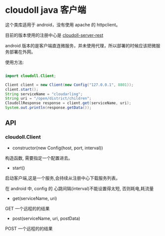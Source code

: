 # cloudoll java 客户端

这个类库适用于 android，没有使用 apache 的 httpclient。

目前的版本使用的注册中心是 [cloudoll-server-rest](https://github.com/cloudoll/cloudoll-server-rest)

android 版本的是客户端直连微服务，并未使用代理，所以部署的时候应该把微服务部署在外网。

使用方法:

```java

import cloudoll.Client;

```

```java
Client client = new Client(new Config("127.0.0.1", 8801));
client.start();
String serviceName = "cloudarling";
String uri = "/open/district/children";
CloudollResponse response = client.get(serviceName, uri);
System.out.println(response.getData());
```

## API

### cloudoll.Client

* constructor(new Config(host, port, interval))

构造函数, 需要指定一个配置进去。

* start()

启动客户端,这是一个服务,会持续从注册中心下载服务列表。

在 android 中, config 的 心跳间隔(interval)不能设置得太短, 否则耗电,耗流量

* get(serviceName, uri)

GET 一个远程的的结果

* post(serviceName, uri, postData)

POST 一个远程的的结果

